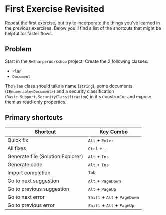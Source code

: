 # First Exercise Revisited

Repeat the first exercise, but try to incorporate the things you've learned in the previous exercises. Below you'll find a list of the shortcuts that might be helpful for faster flows.

## Problem

Start in the `ReSharperWorkshop` project. Create the 2 following classes:

* `Plan`
* `Document`

The `Plan` class should take a name (`string`), some documents (`IEnumerable<Document>`) and a security classification (`Basic.Support.SecurityClassification`) in it's constructor and expose them as read-only properties.


## Primary shortcuts

Shortcut | Key Combo
--- | ---
Quick fix | <kbd>Alt</kbd> + <kbd>Enter</kbd>
All fixes| <kbd>Ctrl</kbd> + <kbd>.</kbd>
Generate file (Solution Explorer) | <kbd>Alt</kbd> + <kbd>Ins</kbd>
Generate code | <kbd>Alt</kbd> + <kbd>Ins</kbd>
Import completion | <kbd>Tab</kbd>
Go to next suggestion | <kbd>Alt</kbd> + <kbd>PageDown</kbd>
Go to previous suggestion | <kbd>Alt</kbd> + <kbd>PageUp</kbd>
Go to next error | <kbd>Shift</kbd> + <kbd>Alt</kbd> + <kbd>PageDown</kbd>
Go to previous error | <kbd>Shift</kbd> + <kbd>Alt</kbd> + <kbd>PageUp</kbd>